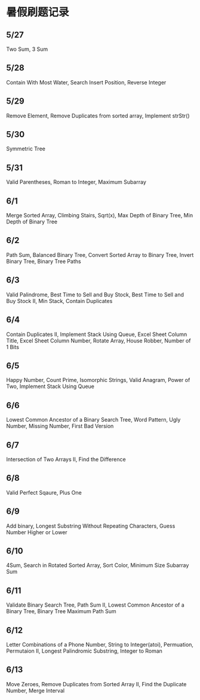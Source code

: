 # 暑假刷题记录
## 5/27 
Two Sum, 3 Sum

## 5/28
Contain With Most Water, Search Insert Position, Reverse Integer

## 5/29
Remove Element, Remove Duplicates from sorted array, Implement strStr()

## 5/30
Symmetric Tree

## 5/31
Valid Parentheses, Roman to Integer, Maximum Subarray

## 6/1
Merge Sorted Array, Climbing Stairs, Sqrt(x), Max Depth of Binary Tree, Min Depth of Binary Tree

## 6/2
Path Sum, Balanced Binary Tree, Convert Sorted Array to Binary Tree, Invert Binary Tree, Binary Tree Paths

## 6/3
Valid Palindrome, Best Time to Sell and Buy Stock, Best Time to Sell and Buy Stock II, Min Stack, Contain Duplicates

## 6/4
Contain Duplicates II, Implement Stack Using Queue, Excel Sheet Column Title, Excel Sheet Column Number, Rotate Array, House Robber, Number of 1 Bits

## 6/5 
Happy Number, Count Prime, Isomorphic Strings, Valid Anagram, Power of Two, Implement Stack Using Queue

## 6/6 
Lowest Common Ancestor of a Binary Search Tree, Word Pattern, Ugly Number, Missing Number, First Bad Version

## 6/7
Intersection of Two Arrays II, Find the Difference 

## 6/8 
Valid Perfect Sqaure, Plus One

## 6/9 
Add binary, Longest Substring Without Repeating Characters, Guess Number Higher or Lower

## 6/10
4Sum, Search in Rotated Sorted Array, Sort Color, Minimum Size Subarray Sum

## 6/11
Validate Binary Search Tree, Path Sum II, Lowest Common Ancestor of a Binary Tree, Binary Tree Maximum Path Sum

## 6/12
Letter Combinations of a Phone Number, String to Integer(atoi), Permuation, Permutaion II, Longest Palindromic Substring, Integer to Roman

## 6/13
Move Zeroes, Remove Duplicates from Sorted Array II, Find the Duplicate Number, Merge Interval